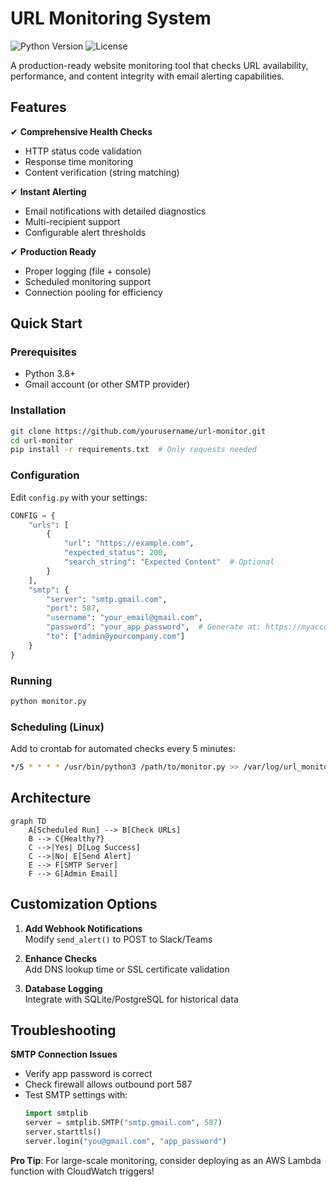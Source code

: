 # URL Monitoring System

![Python Version](https://img.shields.io/badge/python-3.8+-blue.svg)
![License](https://img.shields.io/badge/license-MIT-green.svg)

A production-ready website monitoring tool that checks URL availability, performance, and content integrity with email alerting capabilities.

## Features

✔ **Comprehensive Health Checks**  
- HTTP status code validation  
- Response time monitoring  
- Content verification (string matching)  

✔ **Instant Alerting**  
- Email notifications with detailed diagnostics  
- Multi-recipient support  
- Configurable alert thresholds  

✔ **Production Ready**  
- Proper logging (file + console)  
- Scheduled monitoring support  
- Connection pooling for efficiency  

## Quick Start

### Prerequisites
- Python 3.8+
- Gmail account (or other SMTP provider)

### Installation
```bash
git clone https://github.com/yourusername/url-monitor.git
cd url-monitor
pip install -r requirements.txt  # Only requests needed
```

### Configuration
Edit `config.py` with your settings:
```python
CONFIG = {
    "urls": [
        {
            "url": "https://example.com",
            "expected_status": 200,
            "search_string": "Expected Content"  # Optional
        }
    ],
    "smtp": {
        "server": "smtp.gmail.com",
        "port": 587,
        "username": "your_email@gmail.com",
        "password": "your_app_password",  # Generate at: https://myaccount.google.com/apppasswords
        "to": ["admin@yourcompany.com"]
    }
}
```

### Running
```bash
python monitor.py
```

### Scheduling (Linux)
Add to crontab for automated checks every 5 minutes:
```bash
*/5 * * * * /usr/bin/python3 /path/to/monitor.py >> /var/log/url_monitor.log 2>&1
```

## Architecture
```mermaid
graph TD
    A[Scheduled Run] --> B[Check URLs]
    B --> C{Healthy?}
    C -->|Yes| D[Log Success]
    C -->|No| E[Send Alert]
    E --> F[SMTP Server]
    F --> G[Admin Email]
```

## Customization Options

1. **Add Webhook Notifications**  
   Modify `send_alert()` to POST to Slack/Teams

2. **Enhance Checks**  
   Add DNS lookup time or SSL certificate validation

3. **Database Logging**  
   Integrate with SQLite/PostgreSQL for historical data

## Troubleshooting

**SMTP Connection Issues**  
- Verify app password is correct  
- Check firewall allows outbound port 587  
- Test SMTP settings with:  
  ```python
  import smtplib
  server = smtplib.SMTP("smtp.gmail.com", 587)
  server.starttls()
  server.login("you@gmail.com", "app_password")
  ```

**Pro Tip**: For large-scale monitoring, consider deploying as an AWS Lambda function with CloudWatch triggers!
